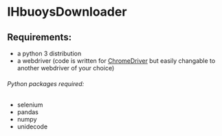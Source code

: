 # IHbuoysDownloader
## Requirements:
- a python 3 distribution
- a webdriver (code is written for [ChromeDriver](https://sites.google.com/a/chromium.org/chromedriver/) but easily changable to another webdriver of your choice)
###### Python packages required:
- selenium
- pandas
- numpy
- unidecode
